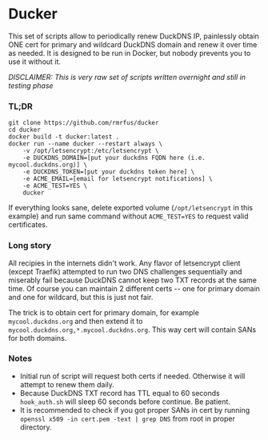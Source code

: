 # Ducker

This set of scripts allow to periodically renew DuckDNS IP, painlessly obtain
ONE cert for primary and wildcard DuckDNS domain and renew it over time as needed.
It is designed to be run in Docker, but nobody prevents you to use it without it.

*DISCLAIMER: This is very raw set of scripts written overnight and still in testing phase*

### TL;DR

```
git clone https://github.com/rmrfus/ducker
cd ducker
docker build -t ducker:latest .
docker run --name ducker --restart always \
    -v /opt/letsencrypt:/etc/letsencrypt \
    -e DUCKDNS_DOMAIN=[put your duckdns FQDN here (i.e. mycool.duckdns.org)] \
    -e DUCKDNS_TOKEN=[put your duckdns token here] \
    -e ACME_EMAIL=[email for letsencrypt notifications] \
    -e ACME_TEST=YES \
    ducker
```

If everything looks sane, delete exported volume (`/opt/letsencrypt` in this example) and run same command without `ACME_TEST=YES` to request valid certificates.

### Long story

All recipies in the internets didn't work. Any flavor of letsencrypt client
(except Traefik) attempted to run two DNS challenges sequentially and miserably
fail because DuckDNS cannot keep two TXT records at the same time.
Of course you can maintain 2 different certs -- one for primary domain and one for wildcard, but this is just not fair.

The trick is to obtain cert for primary domain, for example `mycool.duckdns.org` and then extend it to `mycool.duckdns.org,*.mycool.duckdns.org`. This way cert will contain SANs for both domains.

### Notes

- Initial run of script will request both certs if needed. Otherwise it will attempt to renew them daily.
- Because DuckDNS TXT record has TTL equal to 60 seconds `hook_auth.sh` will sleep 60 seconds before continue. Be patient.
- It is recommended to check if you got proper SANs in cert by running `openssl x509 -in cert.pem -text | grep DNS` from root in proper directory.
